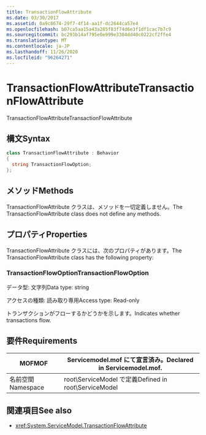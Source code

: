 ```yaml
---
title: TransactionFlowAttribute
ms.date: 03/30/2017
ms.assetid: 0a9c8674-29f7-4f14-aa1f-dc2644ca57e4
ms.openlocfilehash: b07ca5aa15a43a285f83f74d6e3f1df1cac7b7c9
ms.sourcegitcommit: bc293b14af795e0e999e3304dd40c0222cf2ffe4
ms.translationtype: MT
ms.contentlocale: ja-JP
ms.lasthandoff: 11/26/2020
ms.locfileid: "96264271"
---
```

# <a name="transactionflowattribute"></a><span data-ttu-id="7a14c-102">TransactionFlowAttribute</span><span class="sxs-lookup"><span data-stu-id="7a14c-102">TransactionFlowAttribute</span></span>

<span data-ttu-id="7a14c-103">TransactionFlowAttribute</span><span class="sxs-lookup"><span data-stu-id="7a14c-103">TransactionFlowAttribute</span></span>  
  
## <a name="syntax"></a><span data-ttu-id="7a14c-104">構文</span><span class="sxs-lookup"><span data-stu-id="7a14c-104">Syntax</span></span>  
  
```csharp
class TransactionFlowAttribute : Behavior  
{  
  string TransactionFlowOption;  
};  
```  
  
## <a name="methods"></a><span data-ttu-id="7a14c-105">メソッド</span><span class="sxs-lookup"><span data-stu-id="7a14c-105">Methods</span></span>  

 <span data-ttu-id="7a14c-106">TransactionFlowAttribute クラスは、メソッドを一切定義しません。</span><span class="sxs-lookup"><span data-stu-id="7a14c-106">The TransactionFlowAttribute class does not define any methods.</span></span>  
  
## <a name="properties"></a><span data-ttu-id="7a14c-107">プロパティ</span><span class="sxs-lookup"><span data-stu-id="7a14c-107">Properties</span></span>  

 <span data-ttu-id="7a14c-108">TransactionFlowAttribute クラスには、次のプロパティがあります。</span><span class="sxs-lookup"><span data-stu-id="7a14c-108">The TransactionFlowAttribute class has the following property:</span></span>  
  
### <a name="transactionflowoption"></a><span data-ttu-id="7a14c-109">TransactionFlowOption</span><span class="sxs-lookup"><span data-stu-id="7a14c-109">TransactionFlowOption</span></span>  

 <span data-ttu-id="7a14c-110">データ型: 文字列</span><span class="sxs-lookup"><span data-stu-id="7a14c-110">Data type: string</span></span>  
  
 <span data-ttu-id="7a14c-111">アクセスの種類: 読み取り専用</span><span class="sxs-lookup"><span data-stu-id="7a14c-111">Access type: Read-only</span></span>  
  
 <span data-ttu-id="7a14c-112">トランザクションがフローするかどうかを示します。</span><span class="sxs-lookup"><span data-stu-id="7a14c-112">Indicates whether transactions flow.</span></span>  
  
## <a name="requirements"></a><span data-ttu-id="7a14c-113">要件</span><span class="sxs-lookup"><span data-stu-id="7a14c-113">Requirements</span></span>  
  
|<span data-ttu-id="7a14c-114">MOF</span><span class="sxs-lookup"><span data-stu-id="7a14c-114">MOF</span></span>|<span data-ttu-id="7a14c-115">Servicemodel.mof にて宣言済み。</span><span class="sxs-lookup"><span data-stu-id="7a14c-115">Declared in Servicemodel.mof.</span></span>|  
|---------|-----------------------------------|  
|<span data-ttu-id="7a14c-116">名前空間</span><span class="sxs-lookup"><span data-stu-id="7a14c-116">Namespace</span></span>|<span data-ttu-id="7a14c-117">root\ServiceModel で定義</span><span class="sxs-lookup"><span data-stu-id="7a14c-117">Defined in root\ServiceModel</span></span>|  
  
## <a name="see-also"></a><span data-ttu-id="7a14c-118">関連項目</span><span class="sxs-lookup"><span data-stu-id="7a14c-118">See also</span></span>

- <xref:System.ServiceModel.TransactionFlowAttribute>
